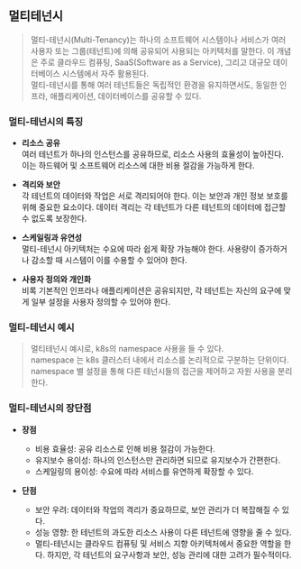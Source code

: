 ## 멀티테넌시

> 멀티-테넌시(Multi-Tenancy)는 하나의 소프트웨어 시스템이나 서비스가 여러 사용자 또는 그룹(테넌트)에 의해 공유되어 사용되는 아키텍처를 말한다. 이 개념은 주로 클라우드 컴퓨팅, SaaS(Software as a Service), 그리고 대규모 데이터베이스 시스템에서 자주 활용된다.
> <br>멀티-테넌시를 통해 여러 테넌트들은 독립적인 환경을 유지하면서도, 동일한 인프라, 애플리케이션, 데이터베이스를 공유할 수 있다.

### 멀티-테넌시의 특징
- **리소스 공유**
<br>여러 테넌트가 하나의 인스턴스를 공유하므로, 리소스 사용의 효율성이 높아진다. 이는 하드웨어 및 소프트웨어 리소스에 대한 비용 절감을 가능하게 한다.


- **격리와 보안**
<br>각 테넌트의 데이터와 작업은 서로 격리되어야 한다. 이는 보안과 개인 정보 보호를 위해 중요한 요소이다. 데이터 격리는 각 테넌트가 다른 테넌트의 데이터에 접근할 수 없도록 보장한다.


- **스케일링과 유연성**
<br>멀티-테넌시 아키텍처는 수요에 따라 쉽게 확장 가능해야 한다. 사용량이 증가하거나 감소할 때 시스템이 이를 수용할 수 있어야 한다.


- **사용자 정의와 개인화**
<br>비록 기본적인 인프라나 애플리케이션은 공유되지만, 각 테넌트는 자신의 요구에 맞게 일부 설정을 사용자 정의할 수 있어야 한다.

### 멀티-테넌시 예시

> 멀티테넌시 예시로, k8s의 namespace 사용을 들 수 있다.
> <br> namespace 는 k8s 클러스터 내에서 리소스를 논리적으로 구분하는 단위이다. namespace 별 설정을 통해 다른 테넌시들의 접근을 제어하고 자원 사용을 분리한다.

### 멀티-테넌시의 장단점

- **장점**
  - 비용 효율성: 공유 리소스로 인해 비용 절감이 가능한다.
  - 유지보수 용이성: 하나의 인스턴스만 관리하면 되므로 유지보수가 간편한다.
  - 스케일링의 용이성: 수요에 따라 서비스를 유연하게 확장할 수 있다.
  

- **단점**
  - 보안 우려: 데이터와 작업의 격리가 중요하므로, 보안 관리가 더 복잡해질 수 있다.
  - 성능 영향: 한 테넌트의 과도한 리소스 사용이 다른 테넌트에 영향을 줄 수 있다.
  - 멀티-테넌시는 클라우드 컴퓨팅 및 서비스 지향 아키텍처에서 중요한 역할을 한다. 하지만, 각 테넌트의 요구사항과 보안, 성능 관리에 대한 고려가 필수적이다.
